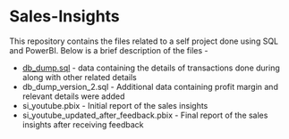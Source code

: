 # Sales-Insights

This repository contains the files related to a self project done using SQL and PowerBI. Below is a brief description of the files -
* [db_dump.sql](Sales-Insights/db_dump.sql) - data containing the details of transactions done during along with other related details
* db_dump_version_2.sql - Additional data containing profit margin and relevant details were added
* si_youtube.pbix - Initial report of the sales insights
* si_youtube_updated_after_feedback.pbix - Final report of the sales insights after receiving feedback

